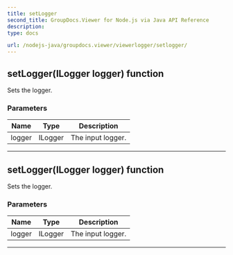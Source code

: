 ```yaml
---
title: setLogger
second_title: GroupDocs.Viewer for Node.js via Java API Reference
description: 
type: docs

url: /nodejs-java/groupdocs.viewer/viewerlogger/setlogger/
---
```


## setLogger(ILogger logger)  function

 Sets the logger.
 

### Parameters

| Name | Type | Description |
| --- | --- | --- |
| logger | ILogger | The input logger. |


---


## setLogger(ILogger logger)  function

 Sets the logger.
 

### Parameters

| Name | Type | Description |
| --- | --- | --- |
| logger | ILogger | The input logger. |


---


